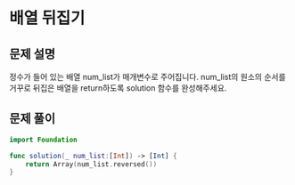 # 배열 뒤집기
## 문제 설명
정수가 들어 있는 배열 num_list가 매개변수로 주어집니다. num_list의 원소의 순서를 거꾸로 뒤집은 배열을 return하도록 solution 함수를 완성해주세요.


## 문제 풀이

```swift
import Foundation

func solution(_ num_list:[Int]) -> [Int] {
    return Array(num_list.reversed())
}
```
